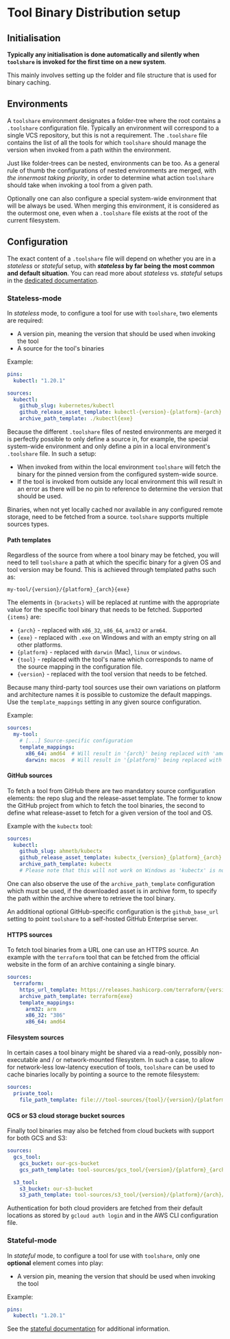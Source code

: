 # Tool Binary Distribution setup

## Initialisation

**Typically any initialisation is done automatically and silently when `toolshare` is invoked for the first time on a
new system**.

This mainly involves setting up the folder and file structure that is used for binary caching.

## Environments

A `toolshare` environment designates a folder-tree where the root contains a `.toolshare` configuration file. Typically
an environment will correspond to a single VCS repository, but this is not a requirement. The `.toolshare` file contains
the list of all the tools for which `toolshare` should manage the version when invoked from a path within the
environment.

Just like folder-trees can be nested, environments can be too. As a general rule of thumb the configurations of nested
environments are merged, with _the innermost taking priority_, in order to determine what action `toolshare` should take
when invoking a tool from a given path.

Optionally one can also configure a special system-wide environment that will be always be used. When merging this
environment, it is considered as the outermost one, even when a `.toolshare` file exists at the root of the current
filesystem.

## Configuration

The exact content of a `.toolshare` file will depend on whether you are in a _stateless_ or _stateful_ setup, with
**_stateless_ by far being the most common and default situation**. You can read more about _stateless_ vs. _stateful_
setups in the [dedicated documentation](./internals/state.md).

### Stateless-mode

In _stateless_ mode, to configure a tool for use with `toolshare`, two elements are required:

* A version pin, meaning the version that should be used when invoking the tool
* A source for the tool's binaries

Example:

```yaml
pins:
  kubectl: "1.20.1"

sources:
  kubectl:
    github_slug: kubernetes/kubectl
    github_release_asset_template: kubectl-{version}-{platform}-{arch}.tar.gz
    archive_path_template: ./kubectl{exe}
```

Because the different `.toolshare` files of nested environments are merged it is perfectly possible to only define a
source in, for example, the special system-wide environment and only define a pin in a local environment's `.toolshare`
file. In such a setup:

* When invoked from within the local environment `toolshare` will fetch the binary for the pinned version from the
  configured system-wide source.
* If the tool is invoked from outside any local environment this will result in an error as there will be no pin to
  reference to determine the version that should be used.

Binaries, when not yet locally cached nor available in any configured remote storage, need to be fetched from a source.
`toolshare` supports multiple sources types.

#### Path templates

Regardless of the source from where a tool binary may be fetched, you will need to tell `toolshare` a path at which the
specific binary for a given OS and tool version may be found. This is achieved through templated paths such as:

```text
my-tool/{version}/{platform}_{arch}{exe}
```

The elements in `{brackets}` will be replaced at runtime with the appropriate value for the specific tool binary that
needs to be fetched. Supported `{items}` are:

* `{arch}` - replaced with `x86_32`, `x86_64`, `arm32` or `arm64`.
* `{exe}` - replaced with `.exe` on Windows and with an empty string on all other platforms.
* `{platform}` - replaced with `darwin` (Mac), `linux` or `windows`.
* `{tool}` - replaced with the tool's name which corresponds to name of the source mapping in the configuration file.
* `{version}` - replaced with the tool version that needs to be fetched.

Because many third-party tool sources use their own variations on platform and architecture names it is possible to
customize the default mappings. Use the `template_mappings` setting in any given source configuration.

Example:

```yaml
sources:
  my-tool:
    # [...] Source-specific configuration
    template_mappings:
      x86_64: amd64  # Will result in '{arch}' being replaced with 'amd64' instead of 'x86_64' in path templates.
      darwin: macos  # Will result in '{platform}' being replaced with 'macos' instead of 'darwin' in path templates.
```

#### GitHub sources

To fetch a tool from GitHub there are two mandatory source configuration elements: the repo slug and the release-asset
template. The former to know the GitHub project from which to fetch the tool binaries, the second to define what
release-asset to fetch for a given version of the tool and OS.

Example with the `kubectx` tool:

```yaml
sources:
  kubectl:
    github_slug: ahmetb/kubectx
    github_release_asset_template: kubectx_{version}_{platform}_{arch}.tar.gz
    archive_path_template: kubectx
    # Please note that this will not work on Windows as 'kubectx' is not supported on that platform.
```

One can also observe the use of the `archive_path_template` configuration which must be used, if the downloaded asset is
in archive form, to specify the path within the archive where to retrieve the tool binary.

An additional optional GitHub-specific configuration is the `github_base_url` setting to point `toolshare` to a
self-hosted GitHub Enterprise server.

#### HTTPS sources

To fetch tool binaries from a URL one can use an HTTPS source. An example with the `terraform` tool that can be fetched
from the official website in the form of an archive containing a single binary.

```yaml
sources:
  terraform:
    https_url_template: https://releases.hashicorp.com/terraform/{version}/terraform_{version}_{platform}_{arch}.zip
    archive_path_template: terraform{exe}
    template_mappings:
      arm32: arm
      x86_32: "386"
      x86_64: amd64
```

#### Filesystem sources

In certain cases a tool binary might be shared via a read-only, possibly non-executable and / or network-mounted
filesystem. In such a case, to allow for network-less low-latency execution of tools, `toolshare` can be used to cache
binaries locally by pointing a source to the remote filesystem:

```yaml
sources:
  private_tool:
    file_path_template: file:///tool-sources/{tool}/{version}/{platform}_{arch}{exe}
```

#### GCS or S3 cloud storage bucket sources

Finally tool binaries may also be fetched from cloud buckets with support for both GCS and S3:

```yaml
sources:
  gcs_tool:
    gcs_bucket: our-gcs-bucket
    gcs_path_template: tool-sources/gcs_tool/{version}/{platform}_{arch}{exe}

  s3_tool:
    s3_bucket: our-s3-bucket
    s3_path_template: tool-sources/s3_tool/{version}/{platform}/{arch}/s3_tool{exe}
```

Authentication for both cloud providers are fetched from their default locations as stored by `gcloud auth login` and
in the AWS CLI configuration file.

### Stateful-mode

In _stateful_ mode, to configure a tool for use with `toolshare`, only one **optional** element comes into play:

* A version pin, meaning the version that should be used when invoking the tool

Example:

```yaml
pins:
  kubectl: "1.20.1"
```

See the [stateful documentation](./internals/state.md) for additional information.

